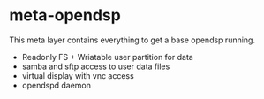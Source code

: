 # meta-opendsp

This meta layer contains everything to get a base opendsp running. 
+ Readonly FS + Wriatable user partition for data
+ samba and sftp access to user data files
+ virtual display with vnc access
+ opendspd daemon